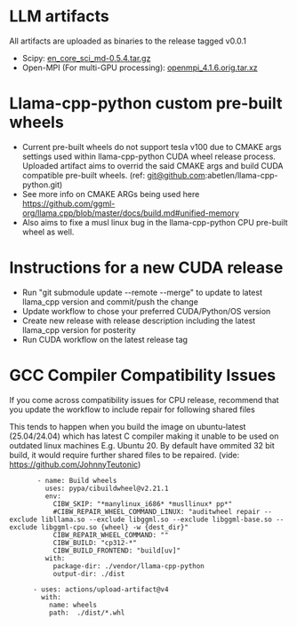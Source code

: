 # LLM artifacts 

All artifacts are uploaded as binaries to the release tagged v0.0.1

- Scipy:  [en_core_sci_md-0.5.4.tar.gz](https://s3-us-west-2.amazonaws.com/ai2-s2-scispacy/releases/v0.5.4/en_core_sci_md-0.5.4.tar.gz)
- Open-MPI (For multi-GPU processing): [openmpi_4.1.6.orig.tar.xz](http://archive.ubuntu.com/ubuntu/pool/universe/o/openmpi/openmpi_${OPENMPI_VERSION}.orig.tar.xz)

# Llama-cpp-python custom pre-built wheels

- Current pre-built wheels do not support tesla v100 due to CMAKE args settings used within llama-cpp-python CUDA wheel release process. Uploaded artifact aims to  overrid the said CMAKE args and build CUDA compatible pre-built wheels. (ref: git@github.com:abetlen/llama-cpp-python.git)
- See more info on CMAKE ARGs being used here https://github.com/ggml-org/llama.cpp/blob/master/docs/build.md#unified-memory
- Also aims to fixe a musl linux bug in the llama-cpp-python CPU pre-built wheel as well.

# Instructions for a new CUDA release
- Run "git submodule update --remote --merge" to update to latest llama_cpp version and commit/push the change
- Update workflow to chose your preferred CUDA/Python/OS version
- Create new release with release description including the latest llama_cpp version for posterity
- Run CUDA workflow on the latest release tag


# GCC Compiler Compatibility Issues

If you come across compatibility issues for CPU release, recommend that you update the workflow to include repair for following shared files

This tends to happen when you build the image on ubuntu-latest (25.04/24.04) which has latest C compiler making it unable to be used on outdated linux machines E.g. Ubuntu 20. By default have ommited 32 bit build, it would require further shared files to be repaired. (vide: https://github.com/JohnnyTeutonic)

```
       - name: Build wheels
         uses: pypa/cibuildwheel@v2.21.1
         env:
           CIBW_SKIP: "*manylinux_i686* *musllinux* pp*"
           #CIBW_REPAIR_WHEEL_COMMAND_LINUX: "auditwheel repair --exclude libllama.so --exclude libggml.so --exclude libggml-base.so --exclude libggml-cpu.so {wheel} -w {dest_dir}"
           CIBW_REPAIR_WHEEL_COMMAND: ""
           CIBW_BUILD: "cp312-*"
           CIBW_BUILD_FRONTEND: "build[uv]"
         with:
           package-dir: ./vendor/llama-cpp-python
           output-dir: ./dist

      - uses: actions/upload-artifact@v4
        with:
          name: wheels
          path:  ./dist/*.whl
```

